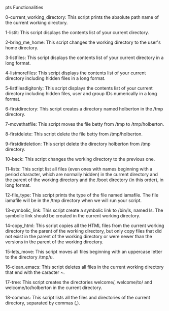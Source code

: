 pts Functionalities

0-current_working_directory: This script prints the absolute path name of the current working directory.

1-listit: This script displays the contents list of your current directory.

2-bring_me_home: This script changes the working directory to the user's home directory.

3-listfiles: This script displays the contents list of your current directory in a long format.

4-listmorefiles: This script displays the contents list of your current directory including hidden files in a long format.

5-listfilesdigitonly: This script displays the contents list of your current directory including hidden files, user and group IDs numerically in a long format.

6-firstdirectory: This script creates a directory named holberton in the /tmp directory.

7-movethatfile: This script moves the file betty from /tmp to /tmp/holberton.

8-firstdelete: This script delete the file betty from /tmp/holberton.

9-firstdirdeletion: This script delete the directory holberton from /tmp directory.

10-back: This script changes the working directory to the previous one.

11-lists: This script list all files (even ones with names beginning with a period character, which are normally hidden) in the current directory and the parent of the working directory and the /boot directory (in this order), in long format.

12-file_type: This script prints the type of the file named iamafile. The file iamafile will be in the /tmp directory when we will run your script.

13-symbolic_link: This script create a symbolic link to /bin/ls, named ls. The symbolic link should be created in the current working directory.

14-copy_html: This script copies all the HTML files from the current working directory to the parent of the working directory, but only copy files that did not exist in the parent of the working directory or were newer than the versions in the parent of the working directory.

15-lets_move: This script moves all files beginning with an uppercase letter to the directory /tmp/u.

16-clean_emacs: This script deletes all files in the current working directory that end with the caracter ~.

17-tree: This script creates the directories welcome/, welcome/to/ and welcome/to/holberton in the current directory.

18-commas: This script lists all the files and directories of the current directory, separated by commas (,).


